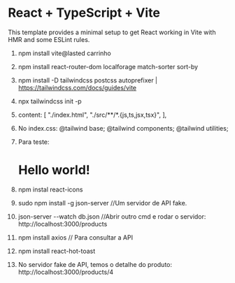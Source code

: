 # React + TypeScript + Vite

This template provides a minimal setup to get React working in Vite with HMR and some ESLint rules.

1. npm install vite@lasted carrinho
2. npm install react-router-dom localforage match-sorter sort-by
3. npm install -D tailwindcss postcss autoprefixer | https://tailwindcss.com/docs/guides/vite
4. npx tailwindcss init -p
5.   content: [
    "./index.html",
    "./src/**/*.{js,ts,jsx,tsx}",
  ],
6. No index.css: 
    @tailwind base;
    @tailwind components;
    @tailwind utilities;
7. Para teste:  
    <h1 className="text-3xl font-bold underline">
      Hello world!
    </h1>
8. npm instal react-icons
9.  sudo npm install -g json-server  //Um servidor de API fake.
10. json-server --watch db.json  //Abrir outro cmd e rodar o servidor: http://localhost:3000/products

11. npm install axios    // Para consultar a API
12. npm install react-hot-toast
13. No servidor fake de API, temos o detalhe do produto: http://localhost:3000/products/4
    
